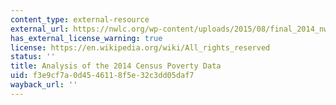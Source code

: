 ```yaml
---
content_type: external-resource
external_url: https://nwlc.org/wp-content/uploads/2015/08/final_2014_nwlc_poverty_report.pdf
has_external_license_warning: true
license: https://en.wikipedia.org/wiki/All_rights_reserved
status: ''
title: Analysis of the 2014 Census Poverty Data
uid: f3e9cf7a-0d45-4611-8f5e-32c3dd05daf7
wayback_url: ''
---
```

